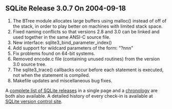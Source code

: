 ## SQLite Release 3\.0\.7 On 2004\-09\-18

1. The BTree module allocates large buffers using malloc() instead of
 off of the stack, in order to play better on machines with limited
 stack space.
2. Fixed naming conflicts so that versions 2\.8 and 3\.0 can be
 linked and used together in the same ANSI\-C source file.
3. New interface: sqlite3\_bind\_parameter\_index()
4. Add support for wildcard parameters of the form: "?nnn"
5. Fix problems found on 64\-bit systems.
6. Removed encode.c file (containing unused routines) from the
 version 3\.0 source tree.
7. The sqlite3\_trace() callbacks occur before each statement
 is executed, not when the statement is compiled.
8. Makefile updates and miscellaneous bug fixes.



A [complete list of SQLite releases](../changes.html)
 in a single page and a [chronology](../chronology.html) are both also available.
 A detailed history of every
 check\-in is available at
 [SQLite version control site](https://www.sqlite.org/src/timeline).


